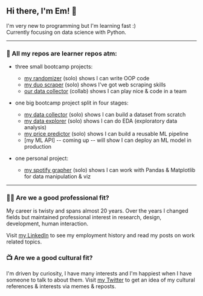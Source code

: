## Hi there, I'm Em! 👋

I'm very new to programming but I'm learning fast :) \
Currently focusing on data science with Python.

---

### 🚧 All my repos are learner repos atm:

- three small bootcamp projects:
  - [my randomizer](https://github.com/emsuru/openspace-organizer) (solo) shows I can write OOP code
  - [my duo scraper](https://github.com/emsuru/duo-scraper) (solo) shows I've got web scraping skills
  - [our data collector](https://github.com/karelrduran/Immo-Data-Collection.git) (collab) shows I can play nice & code in a team
 
- one big bootcamp project split in four stages:
  - [my data collector](https://github.com/emsuru/charlie-01-data-collection) (solo) shows I can build a dataset from scratch
  - [my data explorer](https://github.com/emsuru/charlie-02-data-analysis) (solo) shows I can do EDA (exploratory data analysis)
  - [my price predictor](https://github.com/emsuru/charlie-03-ML-model-development) (solo) shows I can build a reusable ML pipeline
  - [my ML API] -- coming up -- will show I can deploy an ML model in production
    
- one personal project:
  - [my spotify grapher](https://github.com/emsuru/spotify-grapher) (solo) shows I can work with Pandas & Matplotlib for data manipulation & viz

---

### 👩‍💻 Are we **a good professional fit**? 

My career is twisty and spans almost 20 years. Over the years I changed fields but maintained professional interest in research, design, development, human interaction.

Visit [my LinkedIn](https://www.linkedin.com/in/mirunasuru/) to see my employment history and read my posts on work related topics.

### 📺 Are we **a good cultural fit**? 

I'm driven by curiosity, I have many interests and I'm happiest when I have someone to talk to about them. 
Visit [my Twitter](https://twitter.com/em_suru) to get an idea of my cultural references & interests via memes & reposts.
<!--
**emsuru/emsuru** is a ✨ _special_ ✨ repository because its `README.md` (this file) appears on your GitHub profile.

Here are some ideas to get you started:

- 🔭 I’m currently working on ...
- 🌱 I’m currently learning ...
- 👯 I’m looking to collaborate on ...
- 🤔 I’m looking for help with ...
- 💬 Ask me about ...
- 📫 How to reach me: ...
- 😄 Pronouns: ...
- ⚡ Fun fact: ...
-->
